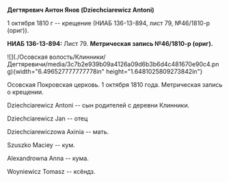 **Дегтяревич Антон Янов (Dziechciarewicz Antoni)**

1 октября 1810 г -- крещение (НИАБ 136-13-894, лист 79, №46/1810-р
(ориг)).

**НИАБ 136-13-894:** Лист 79. **Метрическая запись №46/1810-р (ориг).**

![](./Осовская волость/Клинники/Дегтяревичи/media/3c7b2e939b09a4126a09d6b3b6d4c481670e90c4.png){width="6.496527777777778in"
height="1.6481025809273842in"}

Осовская Покровская церковь. 1 октября 1810 года. Метрическая запись о
крещении.

Dziechciarewicz Antoni -- сын родителей с деревни Клинники.

Dziechciarewicz Jan -- отец

Dziechciarewiczowa Axinia -- мать.

Szuszko Maciey -- кум.

Alexandrowna Anna -- кума.

Woyniewicz Tomasz -- ксёндз.
